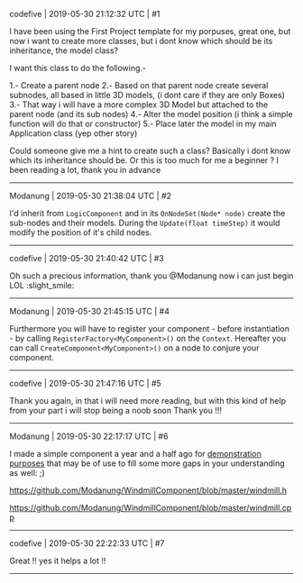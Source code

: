 codefive | 2019-05-30 21:12:32 UTC | #1

I have been using the First Project template for my porpuses, great one, but now i want to create more classes, but i dont know which should be its inheritance, the model class?

I want this class to do the following.-

1.- Create a parent node
2.- Based on that parent node create several subnodes, all based in little 3D models, (i dont care if they are only Boxes)
3.- That way i will have a more complex 3D Model but attached to the parent node (and its sub nodes)
4.- Alter the model position (i think a simple function will do that or constructor)
5.- Place later the model in my main Application class (yep other story)

Could someone give me a hint to create such a class? Basically i dont know which its inheritance should be. Or this is too much for me a beginner ? I been reading a lot, thank you in advance

-------------------------

Modanung | 2019-05-30 21:38:04 UTC | #2

I'd inherit from `LogicComponent` and in its `OnNodeSet(Node* node)` create the sub-nodes and their models. During the `Update(float timeStep)` it would modify the position of it's child nodes.

-------------------------

codefive | 2019-05-30 21:40:42 UTC | #3

Oh such a precious information, thank you @Modanung now i can just begin LOL :slight_smile:

-------------------------

Modanung | 2019-05-30 21:45:15 UTC | #4

Furthermore you will have to register your component - before instantiation - by calling `RegisterFactory<MyComponent>()` on the `Context`. Hereafter you can call `CreateComponent<MyComponent>()` on a node to conjure your component.

-------------------------

codefive | 2019-05-30 21:47:16 UTC | #5

Thank you again, in that i will need more reading, but with this kind of help from your part i will stop being a noob soon Thank you !!!

-------------------------

Modanung | 2019-05-30 22:17:17 UTC | #6

I made a simple component a year and a half ago for [demonstration purposes](https://discourse.urho3d.io/t/rotating-a-model-around-an-axis/3531) that may be of use to fill some more gaps in your understanding as well: ;)

https://github.com/Modanung/WindmillComponent/blob/master/windmill.h

https://github.com/Modanung/WindmillComponent/blob/master/windmill.cpp

-------------------------

codefive | 2019-05-30 22:22:33 UTC | #7

Great !! yes it helps a lot !!

-------------------------

